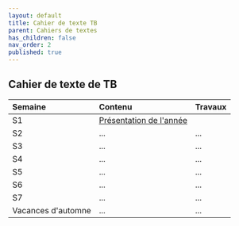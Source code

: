 ```yaml
---
layout: default
title: Cahier de texte TB
parent: Cahiers de textes
has_children: false
nav_order: 2
published: true
---
```

## Cahier de texte de TB

| Semaine            | Contenu                                                                               | Travaux |
| :------------------- | :-------------------------------------------------------------------------------------- | :-------- |
| S1                 | [Présentation de l'année](https://rollauda.github.io/pt2023/docs/Pr%C3%A9sentation) |         |
| S2                 | ...                                                                                   | ...     |
| S3                 | ...                                                                                   | ...     |
| S4                 | ...                                                                                   | ...     |
| S5                 | ...                                                                                   | ...     |
| S6                 | ...                                                                                   | ...     |
| S7                 | ...                                                                                   | ...     |
| Vacances d'automne | ...                                                                                   | ...     |
